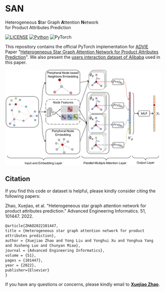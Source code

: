 # SAN
Heterogeneous **S**tar Graph **A**ttention **N**etwork <br> for Product Attributes Prediction </br>

[![LICENSE](https://img.shields.io/badge/license-MIT-green)](https://github.com/yaoyao-liu/mnemonics/blob/master/LICENSE)
[![Python](https://img.shields.io/badge/python-3.6-blue.svg)](https://www.python.org/)
![PyTorch](https://img.shields.io/badge/pytorch-1.5-%237732a8)

This repository contains the official PyTorch implementation for [ADVIE](https://www.journals.elsevier.com/advanced-engineering-informatics) Paper "[Heterogeneous Star Graph Attention Network for Product Attributes Prediction](https://authors.elsevier.com/a/1eC1w5FA1j%7EB49)". 
We also present the [users interaction dataset of Alibaba](https://github.com/zxjwudi/Alibaba-Custermers-Interaction-Dataset) used in this paper.


<div align="center">
  <img src="https://github.com/zxjwudi/materials/blob/main/architecture.png" width="600px" />
</div>

## Citation

If you find this code or dataset is helpful, please kindly consider citing the following papers:

Zhao, Xuejiao, et al. "Heterogeneous star graph attention network for product attributes prediction." Advanced Engineering Informatics. 51, 101447. 2022. 

```
@article{ZHAO2022101447,
title = {Heterogeneous star graph attention network for product attributes prediction},
author = {Xuejiao Zhao and Yong Liu and Yonghui Xu and Yonghua Yang and Xusheng Luo and Chunyan Miao},
journal = {Advanced Engineering Informatics},
volume = {51},
pages = {101447},
year = {2022},
publisher={Elsevier}
}
```

If you have any questions or concerns, please kindly email to [**Xuejiao Zhao**](xjzhao@ntu.edu.sg).
